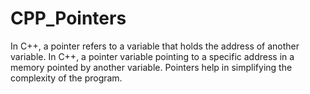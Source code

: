 # CPP_Pointers
In C++, a pointer refers to a variable that holds the address of another variable. 
In C++, a pointer variable pointing to a specific address in a memory pointed by another variable.
Pointers help in simplifying the complexity of the program.
